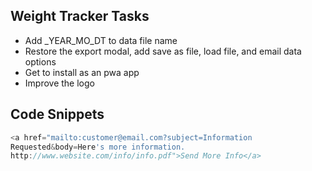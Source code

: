 ## Weight Tracker Tasks
- Add _YEAR_MO_DT to data file name
- Restore the export modal, add save as file, load file, and email data options
- Get to install as an pwa app
- Improve the logo

## Code Snippets
```javascript
<a href="mailto:customer@email.com?subject=Information
Requested&body=Here's more information. 
http://www.website.com/info/info.pdf">Send More Info</a>
```
